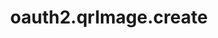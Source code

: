 ---
layout: SpecialLayout
title: oauth2.qrImage.create
description: Endpoint description...
api: oauth2
schema: oauth2.qrImage
operationId: oauth2.qrImage.create
operation: post
method: create
authLevel: SECRET
authRoles: Any
---
